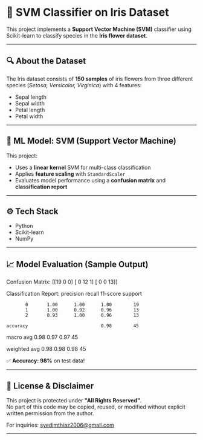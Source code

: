# 🌸 SVM Classifier on Iris Dataset

This project implements a **Support Vector Machine (SVM)** classifier using Scikit-learn to classify species in the **Iris flower dataset**.

---

## 🔍 About the Dataset

The Iris dataset consists of **150 samples** of iris flowers from three different species (*Setosa, Versicolor, Virginica*) with 4 features:
- Sepal length
- Sepal width
- Petal length
- Petal width

---

## 🧠 ML Model: SVM (Support Vector Machine)

This project:
- Uses a **linear kernel** SVM for multi-class classification
- Applies **feature scaling** with `StandardScaler`
- Evaluates model performance using a **confusion matrix** and **classification report**

---

## ⚙️ Tech Stack
- Python
- Scikit-learn
- NumPy

---

## 📈 Model Evaluation (Sample Output)

Confusion Matrix:
[[19  0  0]
 [ 0 12  1]
 [ 0  0 13]]

Classification Report:
              precision    recall  f1-score   support

           0       1.00      1.00      1.00        19
           1       1.00      0.92      0.96        13
           2       0.93      1.00      0.96        13

    accuracy                           0.98        45
   macro avg                 0.98             0.97            0.97              45
   
weighted avg                 0.98             0.98            0.98              45

✅ **Accuracy: 98%** on test data!

---

## 🚫 License & Disclaimer

This project is protected under **"All Rights Reserved"**.  
No part of this code may be copied, reused, or modified without explicit written permission from the author.

For inquiries: syedimthiaz2006@gmail.com

---
